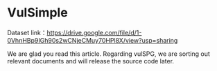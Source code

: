 # VulSimple
Dataset link：https://drive.google.com/file/d/1-0VhnHBp9IGh90s2wCNjeCMuy70HPl8X/view?usp=sharing

We are glad you read this article. Regarding vulSPG, we are sorting out relevant documents and will release the source code later.
